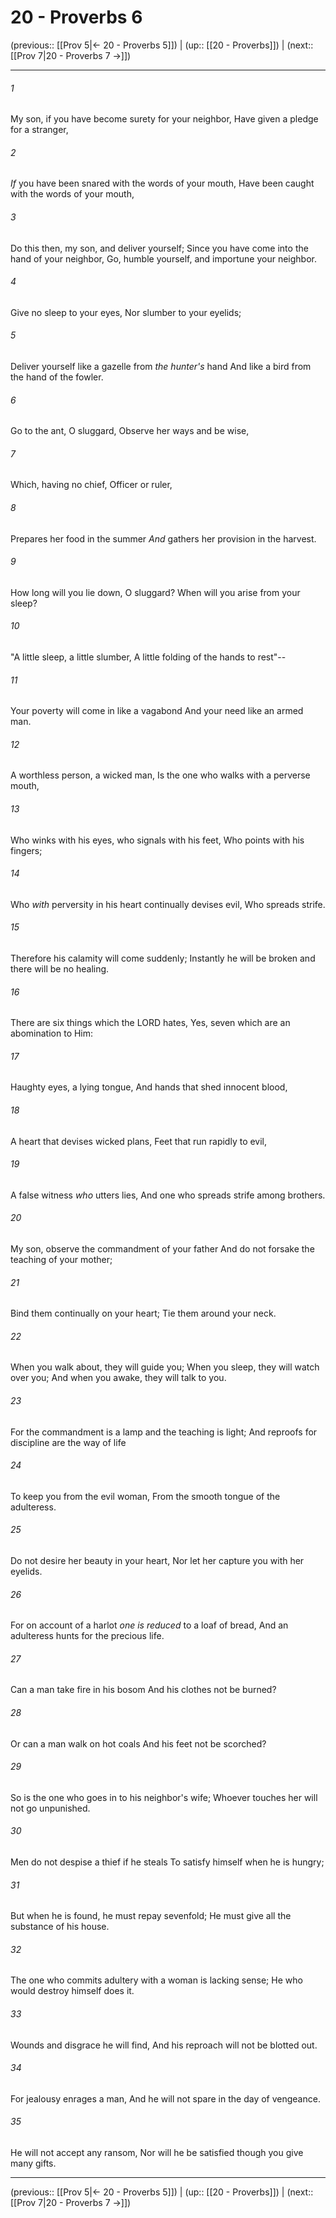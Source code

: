 # 20 - Proverbs 6

(previous:: [[Prov 5|← 20 - Proverbs 5]]) | (up:: [[20 - Proverbs]]) | (next:: [[Prov 7|20 - Proverbs 7 →]])

***


###### 1 
My son, if you have become surety for your neighbor, Have given a pledge for a stranger, 

###### 2 
_If_ you have been snared with the words of your mouth, Have been caught with the words of your mouth, 

###### 3 
Do this then, my son, and deliver yourself; Since you have come into the hand of your neighbor, Go, humble yourself, and importune your neighbor. 

###### 4 
Give no sleep to your eyes, Nor slumber to your eyelids; 

###### 5 
Deliver yourself like a gazelle from _the hunter's_ hand And like a bird from the hand of the fowler. 

###### 6 
Go to the ant, O sluggard, Observe her ways and be wise, 

###### 7 
Which, having no chief, Officer or ruler, 

###### 8 
Prepares her food in the summer _And_ gathers her provision in the harvest. 

###### 9 
How long will you lie down, O sluggard? When will you arise from your sleep? 

###### 10 
"A little sleep, a little slumber, A little folding of the hands to rest"-- 

###### 11 
Your poverty will come in like a vagabond And your need like an armed man. 

###### 12 
A worthless person, a wicked man, Is the one who walks with a perverse mouth, 

###### 13 
Who winks with his eyes, who signals with his feet, Who points with his fingers; 

###### 14 
Who _with_ perversity in his heart continually devises evil, Who spreads strife. 

###### 15 
Therefore his calamity will come suddenly; Instantly he will be broken and there will be no healing. 

###### 16 
There are six things which the LORD hates, Yes, seven which are an abomination to Him: 

###### 17 
Haughty eyes, a lying tongue, And hands that shed innocent blood, 

###### 18 
A heart that devises wicked plans, Feet that run rapidly to evil, 

###### 19 
A false witness _who_ utters lies, And one who spreads strife among brothers. 

###### 20 
My son, observe the commandment of your father And do not forsake the teaching of your mother; 

###### 21 
Bind them continually on your heart; Tie them around your neck. 

###### 22 
When you walk about, they will guide you; When you sleep, they will watch over you; And when you awake, they will talk to you. 

###### 23 
For the commandment is a lamp and the teaching is light; And reproofs for discipline are the way of life 

###### 24 
To keep you from the evil woman, From the smooth tongue of the adulteress. 

###### 25 
Do not desire her beauty in your heart, Nor let her capture you with her eyelids. 

###### 26 
For on account of a harlot _one is reduced_ to a loaf of bread, And an adulteress hunts for the precious life. 

###### 27 
Can a man take fire in his bosom And his clothes not be burned? 

###### 28 
Or can a man walk on hot coals And his feet not be scorched? 

###### 29 
So is the one who goes in to his neighbor's wife; Whoever touches her will not go unpunished. 

###### 30 
Men do not despise a thief if he steals To satisfy himself when he is hungry; 

###### 31 
But when he is found, he must repay sevenfold; He must give all the substance of his house. 

###### 32 
The one who commits adultery with a woman is lacking sense; He who would destroy himself does it. 

###### 33 
Wounds and disgrace he will find, And his reproach will not be blotted out. 

###### 34 
For jealousy enrages a man, And he will not spare in the day of vengeance. 

###### 35 
He will not accept any ransom, Nor will he be satisfied though you give many gifts.

***

(previous:: [[Prov 5|← 20 - Proverbs 5]]) | (up:: [[20 - Proverbs]]) | (next:: [[Prov 7|20 - Proverbs 7 →]])
